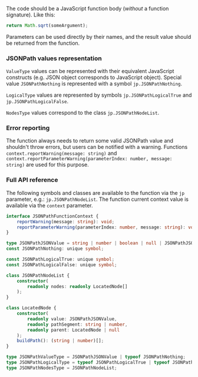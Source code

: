 The code should be a JavaScript function body (*without* a function signature). Like this:
```javascript
return Math.sqrt(someArgument);
```

Parameters can be used directly by their names, and the result value should be returned from the function. 

### JSONPath values representation

`ValueType` values can be represented with their equivalent JavaScript constructs (e.g. JSON object corresponds to JavaScript object). Special value `JSONPathNothing` is represented with a symbol `jp.JSONPathNothing`. 

`LogicalType` values are represented by symbols `jp.JSONPathLogicalTrue` and `jp.JSONPathLogicalFalse`. 

`NodesType` values correspond to the class `jp.JSONPathNodeList`.

### Error reporting

The function always needs to return some valid JSONPath value and shouldn't throw errors, but users can be notified with a warning. Functions `context.reportWarning(message: string)` and `context.reportParameterWarning(parameterIndex: number, message: string)` are used for this purpose.

### Full API reference

The following symbols and classes are available to the function via the `jp` parameter, e.g.: `jp.JSONPathNodeList`. The function current context value is available via the `context` parameter.

```typescript
interface JSONPathFunctionContext {
    reportWarning(message: string): void;
    reportParameterWarning(parameterIndex: number, message: string): void;
}

type JSONPathJSONValue = string | number | boolean | null | JSONPathJSONValue[] | { [key: string]: JSONPathJSONValue };
const JSONPathNothing: unique symbol;

const JSONPathLogicalTrue: unique symbol;
const JSONPathLogicalFalse: unique symbol;

class JSONPathNodeList {
    constructor(
        readonly nodes: readonly LocatedNode[]
    );
}

class LocatedNode {
    constructor(
        readonly value: JSONPathJSONValue,
        readonly pathSegment: string | number,
        readonly parent: LocatedNode | null
    );
    buildPath(): (string | number)[];
}

type JSONPathValueType = JSONPathJSONValue | typeof JSONPathNothing;
type JSONPathLogicalType = typeof JSONPathLogicalTrue | typeof JSONPathLogicalFalse;
type JSONPathNodesType = JSONPathNodeList;
```